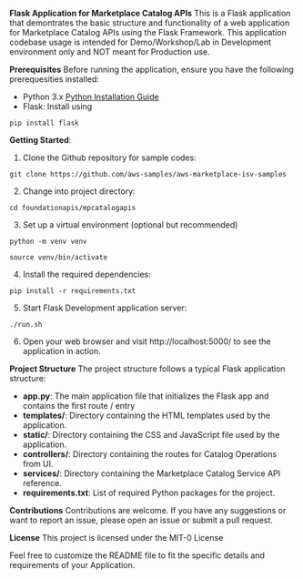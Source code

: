 **Flask Application for Marketplace Catalog APIs**
This is a Flask application that demontrates the basic structure and functionality of a web application for Marketplace Catalog APIs using the Flask Framework. This application codebase usage is intended for Demo/Workshop/Lab in Development environment only and NOT meant for Production use. 

**Prerequisites**
Before running the application, ensure you have the following prerequesities installed: 
* Python 3.x [Python Installation Guide](https://www.python.org/downloads/)
* Flask: Install using 
```shell
pip install flask
```

**Getting Started**: 
1. Clone the Github repository for sample codes: 
```shell
git clone https://github.com/aws-samples/aws-marketplace-isv-samples 
```

2. Change into project directory:
```shell 
cd foundationapis/mpcatalogapis 
```

3. Set up a virtual environment (optional but recommended)
```shell
python -m venv venv 
```
```shell 
source venv/bin/activate 
```

4. Install the required dependencies: 
```shell
pip install -r requirements.txt 
```

5. Start Flask Development application server: 
```shell 
./run.sh 
```

6. Open your web browser and visit http://localhost:5000/ to see the application in action. 

**Project Structure**
The project structure follows a typical Flask application structure: 
* **app.py**: The main application file that initializes the Flask app and contains the first route / entry 
* **templates/**: Directory containing the HTML templates used by the application. 
* **static/**: Directory containing the CSS and JavaScript file used by the application. 
* **controllers/**: Directory containing the routes for Catalog Operations from UI. 
* **services/**: Directory containing the Marketplace Catalog Service API reference. 
* **requirements.txt**: List of required Python packages for the project. 

**Contributions** 
Contributions are welcome. If you have any suggestions or want to report an issue, please open an issue or submit a pull request. 

**License**
This project is licensed under the MIT-0 License 

Feel free to customize the README file to fit the specific details and requirements of your Application. 
